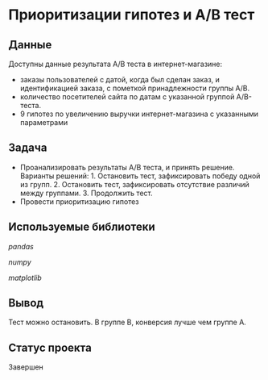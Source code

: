 # Приоритизации гипотез и A/B тест

## Данные 

Доступны данные результата А/В теста в интернет-магазине: 
- заказы пользователей с датой, когда был сделан заказ, и идентификацией заказа, с пометкой принадлежности группы А/В. 
- количество посетителей сайта по датам с указанной группой A/B-теста.
- 9 гипотез по увеличению выручки интернет-магазина с указанными параметрами

## Задача

- Проанализировать результаты А/В теста, и принять решение. Варианты решений: 1. Остановить тест, зафиксировать победу одной из групп. 2. Остановить тест, зафиксировать отсутствие различий между группами. 3. Продолжить тест.
- Провести приоритизацию гипотез 

## Используемые библиотеки
*pandas*

*numpy*

*matplotlib*

## Вывод

Тест можно остановить. В группе В, конверсия лучше чем группе A.

## Статус проекта 

Завершен
